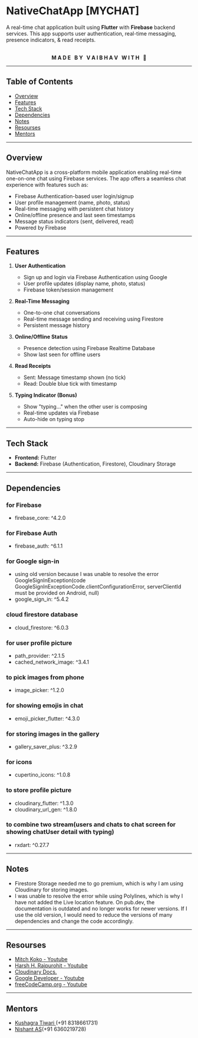 # NativeChatApp [MYCHAT]

A real-time chat application built using **Flutter** with **Firebase** backend services. This app supports user authentication, real-time messaging, presence indicators, & read receipts.
<br>
<br>
<p align="center">
  <strong>M A D E &nbsp; B Y &nbsp; V A I B H A V &nbsp; W I T H &nbsp; 🩷</strong>
</p>
 
---

## Table of Contents

- [Overview](#overview)  
- [Features](#features)   
- [Tech Stack](#tech-stack)    
- [Dependencies](#dependencies)  
- [Notes](#notes)  
- [Resourses](#resourses)
- [Mentors](#mentors)
  

---

## Overview

NativeChatApp is a cross-platform mobile application enabling real-time one-on-one chat using Firebase services. The app offers a seamless chat experience with features such as:

- Firebase Authentication-based user login/signup  
- User profile management (name, photo, status)  
- Real-time messaging with persistent chat history  
- Online/offline presence and last seen timestamps  
- Message status indicators (sent, delivered, read)   
- Powered by Firebase

---

## Features

1. **User Authentication**  
   - Sign up and login via Firebase Authentication using Google 
   - User profile updates (display name, photo, status)  
   - Firebase token/session management  

2. **Real-Time Messaging**  
   - One-to-one chat conversations  
   - Real-time message sending and receiving using Firestore  
   - Persistent message history  

3. **Online/Offline Status**  
   - Presence detection using Firebase Realtime Database  
   - Show last seen for offline users  

4. **Read Receipts**  
   - Sent: Message timestamp shown (no tick)  
   - Read: Double blue tick with timestamp
     
5. **Typing Indicator (Bonus)**
   - Show "typing..." when the other user is composing
   - Real-time updates via Firebase
   - Auto-hide on typing stop

---

## Tech Stack

- **Frontend:**  Flutter  
- **Backend:** Firebase (Authentication, Firestore), Cloudinary Storage 

---

## Dependencies
###    for Firebase
  - firebase_core: ^4.2.0
###  for Firebase Auth
 - firebase_auth: ^6.1.1
### for Google sign-in
-  using old version because I was unable to resolve the error GoogleSignInException(code GoogleSignInExceptionCode.clientConfigurationError, serverClientId must be provided on Android, null)
- google_sign_in: ^5.4.2
###  cloud firestore database
 - cloud_firestore: ^6.0.3
### for user profile picture
-  path_provider: ^2.1.5
-  cached_network_image: ^3.4.1
###  to pick images from phone
-  image_picker: ^1.2.0

### for showing emojis in chat
-  emoji_picker_flutter: ^4.3.0

###  for storing images in the gallery
-  gallery_saver_plus: ^3.2.9
### for icons
-  cupertino_icons: ^1.0.8
###  to store profile picture
-  cloudinary_flutter: ^1.3.0
-  cloudinary_url_gen: ^1.8.0
### to combine two stream(users and chats to chat screen for showing chatUser detail with typing)
- rxdart: ^0.27.7

---

## Notes
  - Firestore Storage needed me to go premium, which is why I am using Cloudinary for storing images.
  - I was unable to resolve the error while using Polylines, which is why I have not added the Live location feature. On pub.dev, the documentation is outdated and no longer works for newer versions. If I use the old version, I would need to reduce the versions of many dependencies and change the code accordingly.

---

## Resourses 
- [Mitch Koko - Youtube](https://www.youtube.com/watch?v=5xU5WH2kEc0)
- [Harsh H. Rajpurohit - Youtube](https://www.youtube.com/@harshRajpurohit)
- [Cloudinary Docs.](https://cloudinary.com/documentation/flutter_integration)
- [Google Developer - Youtube](https://www.youtube.com/@GoogleDevelopers)
- [freeCodeCamp.org - Youtube](https://www.youtube.com/watch?v=VPvVD8t02U8)
  
---

## Mentors
- [Kushagra Tiwari ](https://github.com/Kushagra1122/)(+91 8318661731)
- [Nishant AS](https://github.com/NishantAS/)(+91 6360219728)
